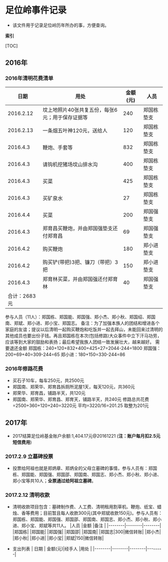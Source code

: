 # 足位岭事件记录
* 该文件用于记录足位岭历年所办的事，方便查询。

**索引**

[TOC]

## 2016年
### 2016年清明花费清单
|日期	|用处	|金额(元)	|人员|
|----|-----|---------|---|
|2016.2.12	|坟上地照片40张共复五份，每张6元；用于保存证据等	|240	|郑国栋垫支|
|2016.2.13	|一条烟五叶神120元，送给人	|120	|郑国栋垫支|
|2016.4.3	|鞭炮、手套等	|832	|郑国栋垫支|
|2016.4.3	|请钩机挖猪场坟山排水沟	|400	|郑国栋垫支|
|2016.4.3	|买菜	|425	|郑国栋垫支|
|2016.4.3	|买矿泉水	|27	|郑国栋垫支|
|2016.4.4	|买菜	|200	|郑国强垫支|
|2016.4.3	|郑育昌买鞭炮，并由郑国强垫支还付郑育昌	|69	|郑国强垫支|
|2016.4.2	|购买鞭炮	|180	|郑小进垫支|
|2016.4.2	|购买铲(带把)3把、镰刀（带把）3把	|150	|郑小进垫支|
|2016.4.3	|郑育林买菜，并由郑国强还付郑育林	|40	|郑国强垫支|
|合计：2683元|
参与人员（11人）：郑国栋、郑国能、郑国强、郑小杰、郑小秋、郑国绍、郑国南、郑斌、郑小进、郑小宝、郑国志。
备注：为了加强本族人的团结和增进各个家庭的友谊；提议以后清明一起购买鞭炮和吃饭并一起去拜山，未能回来过清明的其他成员也要出份子钱。再且郑国栋在本次(包括修路)大众事件中立下汗马功劳，应该等到大家的鼓励和表扬；最后希望我族人团结一致发展壮大，越来越好。
需要退还金额
郑国栋：240+120+832+400+425+27=2044-244=1800
郑国强：200+69+40=309-244=65
郑小进：180+150=330-244=86

### 2016年修路花费
* 买石子10车，每车250元，共2500元
* 郑国南、郑荣华、郑育昌拆厕所泥屋1天，每天120元，共360元
* 郑荣华、郑育昌，铺路半天，共120元
* 郑国南、郑荣华、郑育昌、郑育天，铺路半天，共240元
修路总共花费=2500+360+120+240=3220元
平均=3220/16=201.25 取整为201元

## 2017年
* 2017结算足位岭基金账户余额:1,404.17元@20161221 (**注：账户每月扣2.5元短信费用**)

### 2017.2.9 立墓碑投票
* 投票给阿祖也就是郑炳章、郑炳全的父母立墓碑的事情，参与人员有：郑国栋、郑国能、郑国强、郑国邵、郑国南、郑国志、郑小杰、郑小秋、郑小进、郑小宝等共10人；**全票通过给阿祖立墓碑**。

### 2017.2.12 清明收款
* 清明收款项目包含：墓碑制作费、人工费、清明租用割草机、鞭炮、纸宝、蜡烛、香等费用；目前暂且每人收款300元(其中郑斌收款150元)。参与人员有：郑国栋、郑国能、郑国强、郑国邵、郑国南、郑国志、郑小杰、郑小秋、郑小进、郑小宝、郑斌等共11人。
|人员    |金额     |备注     |
|--------|--------|--------|
|郑国栋|
|郑国能|
|郑国强|
|郑国邵|
|郑国南|
|郑国志|300|微信转账|
|郑小杰|
|郑小秋|
|郑小进|
|郑小宝|
|郑斌|150|微信转账|

* 支出列表
| 日期    | 金额(元)|经手人   |用处    |
|--------|--------|--------|--------|
